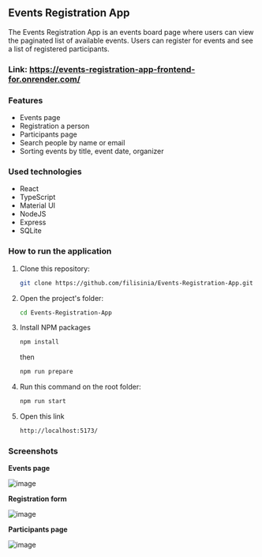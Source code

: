 ## Events Registration App
The Events Registration App is an events board page where users can view the paginated list of available events. Users can register for events and see a list of registered participants.

### Link: https://events-registration-app-frontend-for.onrender.com/

### Features
- Events page
- Registration a person
- Participants page
- Search people by name or email
- Sorting events by title, event date, organizer

### Used technologies
- React
- TypeScript
- Material UI
- NodeJS
- Express
- SQLite

### How to run the application
1. Clone this repository:
   
    ```bash
    git clone https://github.com/filisinia/Events-Registration-App.git
    ```

2. Open the project's folder:
   
    ```bash
    cd Events-Registration-App
    ```

3. Install NPM packages
   
    ```bash
    npm install
    ```

    then

    ```bash
    npm run prepare
    ```
    
4. Run this command on the root folder:
   
    ```bash
    npm run start
    ```

5. Open this link
   
    ```bash
    http://localhost:5173/
    ```

### Screenshots

**Events page**

![image](https://github.com/filisinia/Events-Registration-App/assets/113894148/68761fb8-21c9-4e00-af9a-d80bc7b40bfa)

**Registration form**

![image](https://github.com/filisinia/Events-Registration-App/assets/113894148/63b6d44b-d874-48c7-adb1-825d6091e402)

**Participants page**

![image](https://github.com/filisinia/Events-Registration-App/assets/113894148/46da2a76-6192-42e5-bd69-1fe5980ac210)
